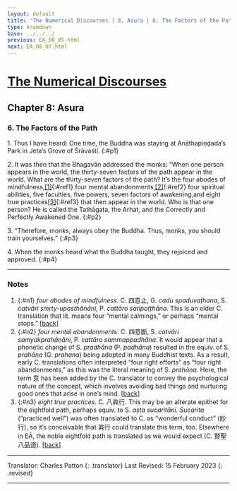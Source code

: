 ```yaml
---
layout: default
title: 'The Numerical Discourses | 8. Asura | 6. The Factors of the Path'
type: kramdown
base: ../../../
previous: EA_08_05.html
next: EA_08_07.html
---
```


# [The Numerical Discourses](../index.html)
## Chapter 8: Asura
### 6. The Factors of the Path

1\. Thus I have heard: One time, the Buddha was staying at Anāthapiṇḍada’s Park in Jeta’s Grove of Śrāvastī.
{:#p1}

2\. It was then that the Bhagavān addressed the monks: “When one person appears in the world, the thirty-seven factors of the path appear in the world. What are the thirty-seven factors of the path? It’s the four abodes of mindfulness,[\[1\]](#n1){:#ref1} four mental abandonments,[\[2\]](#n2){:#ref2} four spiritual abilities, five faculties, five powers, seven factors of awakening,and eight true practices[\[3\]](#n3){:#ref3} that then appear in the world. Who is that one person? He is called the Tathāgata, the Arhat, and the Correctly and Perfectly Awakened One.
{:#p2}

3\. “Therefore, monks, always obey the Buddha. Thus, monks, you should train yourselves.”
{:#p3}

4\. When the monks heard what the Buddha taught, they rejoiced and approved.
{:#p4}

---

### Notes

1. {:#n1} *four abodes of mindfulness*. C. 四意止, G. *cadu spaduvaṭ́hana*, S. *catvāri smṛty-upasthānāni*, P. *cattāro satipaṭṭhāna*. This is an older C. translation that lit. means four “mental calmings,” or perhaps “mental stops.” [\[back\]](#ref1)
2. {:#n2} *four mental abandonments*. C. 四意斷, S. *catvāri samyakprahāṇāni*, P. *cattāro sammappadhāna*. It would appear that a phonetic change of S. *pradhāna* (P. *padhāna*) resulted in the equiv. of S. *prahāṇa* (G. *prahana*) being adopted in many Buddhist texts. As a result, early C. translations often interpreted “four right efforts” as “four right abandonments,” as this was the literal meaning of S. *prahāṇa*. Here, the term 意 has been added by the C. translator to convey the psychological nature of the concept, which involves avoiding bad things and nurturing good ones that arise in one’s mind. [\[back\]](#ref2)
3. {:#n3} *eight true practices*. C. 八眞行. This may be an alterate epithet for the eightfold path, perhaps equiv. to S. *aṣṭa sucaritāni*. *Sucarita* (“practiced well”) was often translated to C. as “wonderful conduct” (妙行), so it’s conceivable that 眞行 could translate this term, too. Elsewhere in EĀ, the noble eightfold path is translated as we would expect (C. 賢聖八品道). [\[back\]](#ref3)

---

Translator: Charles Patton
{: .translator}
Last Revised: 15 February 2023
{: .revised}

---